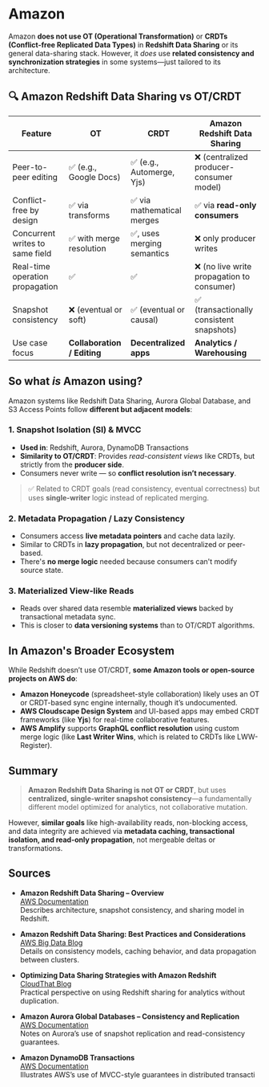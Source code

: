 # Amazon

Amazon **does not use OT (Operational Transformation)** or **CRDTs (Conflict-free Replicated Data Types)** in **Redshift Data Sharing** or its general data-sharing stack. However, it *does* use **related consistency and synchronization strategies** in some systems—just tailored to its architecture.

## 🔍 Amazon Redshift Data Sharing vs OT/CRDT

| Feature                         | OT                          | CRDT                      | Amazon Redshift Data Sharing              |
| ------------------------------- | --------------------------- | ------------------------- | ----------------------------------------- |
| Peer-to-peer editing            | ✅ (e.g., Google Docs)       | ✅ (e.g., Automerge, Yjs)  | ❌ (centralized producer-consumer model)   |
| Conflict-free by design         | ✅ via transforms            | ✅ via mathematical merges | ✅ via **read-only consumers**             |
| Concurrent writes to same field | ✅ with merge resolution     | ✅, uses merging semantics | ❌ only producer writes                    |
| Real-time operation propagation | ✅                           | ✅                         | ❌ (no live write propagation to consumer) |
| Snapshot consistency            | ❌ (eventual or soft)        | ✅ (eventual or causal)    | ✅ (transactionally consistent snapshots)  |
| Use case focus                  | **Collaboration / Editing** | **Decentralized apps**    | **Analytics / Warehousing**               |

## So what *is* Amazon using?

Amazon systems like Redshift Data Sharing, Aurora Global Database, and S3 Access Points follow **different but adjacent models**:

### 1. **Snapshot Isolation (SI) & MVCC**

* **Used in**: Redshift, Aurora, DynamoDB Transactions
* **Similarity to OT/CRDT**: Provides *read-consistent views* like CRDTs, but strictly from the **producer side**.
* Consumers never write — so **conflict resolution isn’t necessary**.

> ✅ Related to CRDT goals (read consistency, eventual correctness) but uses **single-writer** logic instead of replicated merging.

### 2. **Metadata Propagation / Lazy Consistency**

* Consumers access **live metadata pointers** and cache data lazily.
* Similar to CRDTs in **lazy propagation**, but not decentralized or peer-based.
* There's **no merge logic** needed because consumers can't modify source state.

### 3. **Materialized View-like Reads**

* Reads over shared data resemble **materialized views** backed by transactional metadata sync.
* This is closer to **data versioning systems** than to OT/CRDT algorithms.

## In Amazon's Broader Ecosystem

While Redshift doesn’t use OT/CRDT, **some Amazon tools or open-source projects on AWS do**:

* **Amazon Honeycode** (spreadsheet-style collaboration) likely uses an OT or CRDT-based sync engine internally, though it’s undocumented.
* **AWS Cloudscape Design System** and UI-based apps may embed CRDT frameworks (like **Yjs**) for real-time collaborative features.
* **AWS Amplify** supports **GraphQL conflict resolution** using custom merge logic (like **Last Writer Wins**, which is related to CRDTs like LWW-Register).

## Summary

> **Amazon Redshift Data Sharing is not OT or CRDT**, but uses **centralized, single-writer snapshot consistency**—a fundamentally different model optimized for analytics, not collaborative mutation.

However, **similar goals** like high-availability reads, non-blocking access, and data integrity are achieved via **metadata caching, transactional isolation, and read-only propagation**, not mergeable deltas or transformations.

## Sources

* **Amazon Redshift Data Sharing – Overview**  
  [AWS Documentation](https://docs.aws.amazon.com/redshift/latest/dg/datashare-overview.html)  
  Describes architecture, snapshot consistency, and sharing model in Redshift.

* **Amazon Redshift Data Sharing: Best Practices and Considerations**  
  [AWS Big Data Blog](https://aws.amazon.com/blogs/big-data/amazon-redshift-data-sharing-best-practices-and-considerations/)  
  Details on consistency models, caching behavior, and data propagation between clusters.

* **Optimizing Data Sharing Strategies with Amazon Redshift**  
  [CloudThat Blog](https://www.cloudthat.com/resources/blog/optimizing-data-sharing-strategies-with-amazon-redshift-data-sharing/)  
  Practical perspective on using Redshift sharing for analytics without duplication.

* **Amazon Aurora Global Databases – Consistency and Replication**  
  [AWS Documentation](https://docs.aws.amazon.com/AmazonRDS/latest/AuroraUserGuide/aurora-global-database.html)  
  Notes on Aurora’s use of snapshot replication and read-consistency guarantees.

* **Amazon DynamoDB Transactions**  
  [AWS Documentation](https://docs.aws.amazon.com/amazondynamodb/latest/developerguide/transaction-apis.html)  
  Illustrates AWS’s use of MVCC-style guarantees in distributed transacti
